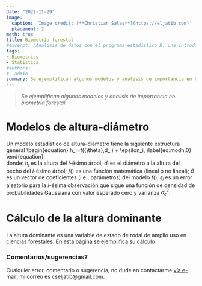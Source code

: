 ```yaml
---
date: "2022-11-29"
image:
  caption: 'Image credit: [**Christian Salas**](https://eljatib.com)'
  placement: 2
math: true
title: Biometría forestal
#excerpt: "Análisis de datos con el programa estadístico R: una introducción aplicada"
tags:
- Biometrics
- Statistics
#authors:
#- admin
summary: Se ejemplifican algunos modelos y análisis de importancia en biometría forestal.
---
```


> *Se ejemplifican algunos modelos y análisis de importancia en biometría forestal.* 


# Modelos de altura-diámetro

Un modelo estadístico de altura-diámetro tiene la siguiente estructura general
\begin{equation}
   h_i=f({\theta},d_i) + \epsilon_i,  \label{eq:modh.0}
\end{equation}       
donde: $h_i$ es la altura del $i$-ésimo árbol;
$d_i$ es el diámetro a la altura del pecho del $i$-ésimo árbol;
$f()$ es una función matemática (lineal o no lineal); 
${\theta}$ es un vector de coeficientes (i.e., parámetros)  del modelo $f()$;
$\epsilon_{i}$ es un error aleatorio para la $i$-ésima observación que sigue una función de densidad de probabilidades Gaussiana con valor esperado cero y varianza $\sigma^2_{\epsilon}$. 


# Cálculo de la altura dominante
La altura dominante es una variable de estado de rodal de amplio
uso en ciencias forestales. [En esta página se ejemplifica su cálculo](calcHdom.html)

### Comentarios/sugerencias?
Cualquier error, comentario o sugerencia, no dude en contactarme [vía e-mail](mailto:cseljatib@gmail.com), mi correo es cseljatib@gmail.com. 


<!--- 
+ [Ajuste de modelo de altura-diametro](/statstuff/datosEspa.html)

#### Te parecio interesante o util? Considera compartirlo 🙌

<img src="portadaLibro.jpg" width="1000" height="350">
**Some of my older websites**
- [My old website](https://cseljatib.wixsite.com/biometria)
- [My old linux help](http://biometria.ufro.cl/myLinuxHelp/)
* [Mentoirs](./educa.md)
![](images/chacai01.jpg)
-->
